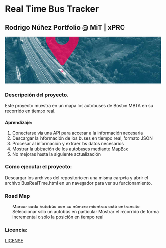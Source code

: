 # Real Time Bus Tracker
## Rodrigo Núñez Portfolio @ MiT | xPRO

<img src="./asset/readme_bus_rtt.png">

### Descripción del proyecto.
Este proyecto muestra en un mapa los autobuses de Boston MBTA en su recorrido en tiempo real. 
#### Aprendizaje: 

  <ol>
    <li>Conectarse vía una API para accesar a la información necesaria</li>
    <li>Descargar la información de los buses en tiempo real, formato JSON</li>
    <li>Procesar al información y extraer los datos necesarios</li>
    <li>Mostrar la ubicación de los autobuses mediante <a href="https://www.mapbox.com/solutions/real-time-maps">MapBox</a></li>
    <li>No mejoras hasta la siguiente actualización</li>
  </ol>

### Cómo ejecutar el proyecto: 

Descargar los archivos del repositorio en una misma carpeta y abrir el archivo BusRealTime.html en un navegador para ver su funcionamiento.

### Road Map

<ol>
  <il>Marcar cada Autobús con su número mientras esté en transito</il>
<il>Seleccionar sólo un autobús en particular</il>
<il>Mostrar el recorrido de forma incremental o sólo la posición en tiempo real</il>
</ol>

### Licencia:

<a href="LICENSE">LICENSE</a>